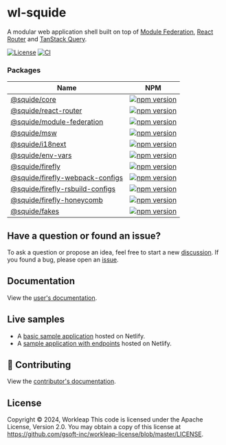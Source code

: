 # wl-squide

A  modular web application shell built on top of [Module Federation](https://module-federation.io/), [React Router](https://reactrouter.com/en/main) and [TanStack Query](https://tanstack.com/query/latest).

[![License](https://img.shields.io/badge/License-Apache_2.0-blue.svg)](./LICENSE)
[![CI](https://github.com/gsoft-inc/wl-squide/actions/workflows/ci.yml/badge.svg)](https://github.com/gsoft-inc/wl-squide/actions/workflows/ci.yml)

### Packages

| Name | NPM |
| --- | --- |
| [@squide/core](packages/core/README.md) | [![npm version](https://img.shields.io/npm/v/@squide/core)](https://www.npmjs.com/package/@squide/core) |
| [@squide/react-router](packages/react-router/README.md) | [![npm version](https://img.shields.io/npm/v/@squide/react-router)](https://www.npmjs.com/package/@squide/react-router) |
| [@squide/module-federation](packages/module-federation/README.md) | [![npm version](https://img.shields.io/npm/v/@squide/module-federation)](https://www.npmjs.com/package/@squide/module-federation) |
| [@squide/msw](packages/msw/README.md) | [![npm version](https://img.shields.io/npm/v/@squide/msw)](https://www.npmjs.com/package/@squide/msw) |
| [@squide/i18next](packages/i18next/README.md) | [![npm version](https://img.shields.io/npm/v/@squide/i18next)](https://www.npmjs.com/package/@squide/i18next) |
| [@squide/env-vars](packages/env-vars/README.md) | [![npm version](https://img.shields.io/npm/v/@squide/env-vars)](https://www.npmjs.com/package/@squide/env-vars) |
| [@squide/firefly](packages/firefly/README.md) | [![npm version](https://img.shields.io/npm/v/@squide/firefly)](https://www.npmjs.com/package/@squide/firefly) |
| [@squide/firefly-webpack-configs](packages/firefly-webpack-configs/README.md) | [![npm version](https://img.shields.io/npm/v/@squide/firefly-webpack-configs)](https://www.npmjs.com/package/@squide/firefly-webpack-configs) |
| [@squide/firefly-rsbuild-configs](packages/firefly-rsbuild-configs/README.md) | [![npm version](https://img.shields.io/npm/v/@squide/firefly-rsbuild-configs)](https://www.npmjs.com/package/@squide/firefly-rsbuild-configs) |
| [@squide/firefly-honeycomb](packages/firefly-honeycomb/README.md) | [![npm version](https://img.shields.io/npm/v/@squide/firefly-honeycomb)](https://www.npmjs.com/package/@squide/firefly-honeycomb) |
| [@squide/fakes](packages/fakes/README.md) | [![npm version](https://img.shields.io/npm/v/@squide/fakes)](https://www.npmjs.com/package/@squide/fakes) |

## Have a question or found an issue?

To ask a question or propose an idea, feel free to start a new [discussion](https://github.com/gsoft-inc/wl-squide/discussions). If you found a bug, please open an [issue](https://github.com/gsoft-inc/wl-squide/issues).

## Documentation

View the [user's documentation](https://gsoft-inc.github.io/wl-squide/).

## Live samples

- A [basic sample application](https://squide-basic-host.netlify.app) hosted on Netlify.
- A [sample application with endpoints](https://squide-endpoints-host.netlify.app) hosted on Netlify.

## 🤝 Contributing

View the [contributor's documentation](./CONTRIBUTING.md).

## License

Copyright © 2024, Workleap This code is licensed under the Apache License, Version 2.0. You may obtain a copy of this license at https://github.com/gsoft-inc/workleap-license/blob/master/LICENSE.


